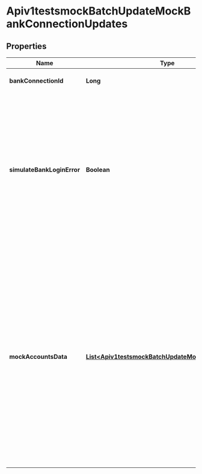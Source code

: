 
# Apiv1testsmockBatchUpdateMockBankConnectionUpdates

## Properties
Name | Type | Description | Notes
------------ | ------------- | ------------- | -------------
**bankConnectionId** | **Long** | Bank connection identifier | 
**simulateBankLoginError** | **Boolean** | Whether to simulate the case that the update fails due to incorrect banking credentials. Note that there is no real communication to any bank server involved, so you won&#39;t lock your accounts when enabling this flag. Default value is &#39;false&#39;. |  [optional]
**mockAccountsData** | [**List&lt;Apiv1testsmockBatchUpdateMockAccountsData&gt;**](Apiv1testsmockBatchUpdateMockAccountsData.md) | Mock accounts data. Note that for accounts that exist in a bank connection but that you do not specify in this list, the service will act like those accounts are not received by the bank servers. This means that any accounts that you do not specify here will be marked as deprecated. If you do not specify this list at all, all accounts in the bank connection will be marked as deprecated. |  [optional]



